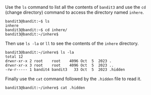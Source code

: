 Use the `ls` command to list all the contents of `bandit3` and use the `cd` (change directory) command to access the directory named `inhere`. 
```console
bandit3@bandit:~$ ls
inhere
bandit3@bandit:~$ cd inhere/
bandit3@bandit:~/inhere$
```
Then use `ls -la` or `ll` to see the contents of the `inhere` directory. 
```console
bandit3@bandit:~/inhere$ ls -la
total 12
drwxr-xr-x 2 root    root    4096 Oct  5  2023 .
drwxr-xr-x 3 root    root    4096 Oct  5  2023 ..
-rw-r----- 1 bandit4 bandit3   33 Oct  5  2023 .hidden
```
Finally use the `cat` command followed by the `.hidden` file to read it.
```console
bandit3@bandit:~/inhere$ cat .hidden
```